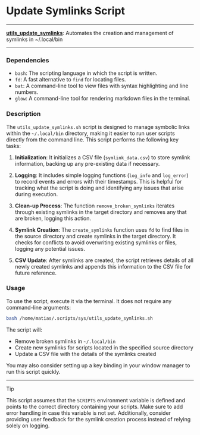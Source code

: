 # Update Symlinks Script

---

**[utils_update_symlinks](utils_update_symlinks)**: Automates the creation and management of symlinks in ~/.local/bin

---

### Dependencies

- `bash`: The scripting language in which the script is written.
- `fd`: A fast alternative to `find` for locating files.
- `bat`: A command-line tool to view files with syntax highlighting and line numbers.
- `glow`: A command-line tool for rendering markdown files in the terminal.

### Description

The `utils_update_symlinks.sh` script is designed to manage symbolic links within the `~/.local/bin` directory, making it easier to run user scripts directly from the command line. This script performs the following key tasks:

1. **Initialization**: It initializes a CSV file (`symlink_data.csv`) to store symlink information, backing up any pre-existing data if necessary.

2. **Logging**: It includes simple logging functions (`log_info` and `log_error`) to record events and errors with their timestamps. This is helpful for tracking what the script is doing and identifying any issues that arise during execution.

3. **Clean-up Process**: The function `remove_broken_symlinks` iterates through existing symlinks in the target directory and removes any that are broken, logging this action.

4. **Symlink Creation**: The `create_symlinks` function uses `fd` to find files in the source directory and create symlinks in the target directory. It checks for conflicts to avoid overwriting existing symlinks or files, logging any potential issues.

5. **CSV Update**: After symlinks are created, the script retrieves details of all newly created symlinks and appends this information to the CSV file for future reference.

### Usage

To use the script, execute it via the terminal. It does not require any command-line arguments:

```bash
bash /home/matias/.scripts/sys/utils_update_symlinks.sh
```

The script will:

- Remove broken symlinks in `~/.local/bin`
- Create new symlinks for scripts located in the specified source directory
- Update a CSV file with the details of the symlinks created

You may also consider setting up a key binding in your window manager to run this script quickly.

---

> [!TIP] 
> This script assumes that the `SCRIPTS` environment variable is defined and points to the correct directory containing your scripts. Make sure to add error handling in case this variable is not set. Additionally, consider providing user feedback for the symlink creation process instead of relying solely on logging.
